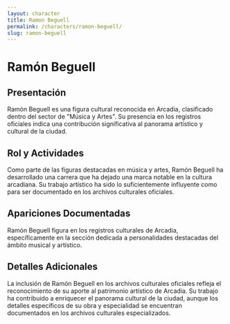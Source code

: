 ```yaml
---
layout: character
title: Ramon Beguell
permalink: /characters/ramon-beguell/
slug: ramon-beguell
---
```


# Ramón Beguell

## Presentación
Ramón Beguell es una figura cultural reconocida en Arcadia, clasificado dentro del sector de "Música y Artes". Su presencia en los registros oficiales indica una contribución significativa al panorama artístico y cultural de la ciudad.

## Rol y Actividades
Como parte de las figuras destacadas en música y artes, Ramón Beguell ha desarrollado una carrera que ha dejado una marca notable en la cultura arcadiana. Su trabajo artístico ha sido lo suficientemente influyente como para ser documentado en los archivos culturales oficiales.

## Apariciones Documentadas
Ramón Beguell figura en los registros culturales de Arcadia, específicamente en la sección dedicada a personalidades destacadas del ámbito musical y artístico.

## Detalles Adicionales
La inclusión de Ramón Beguell en los archivos culturales oficiales refleja el reconocimiento de su aporte al patrimonio artístico de Arcadia. Su trabajo ha contribuido a enriquecer el panorama cultural de la ciudad, aunque los detalles específicos de su obra y especialidad se encuentran documentados en los archivos culturales especializados.